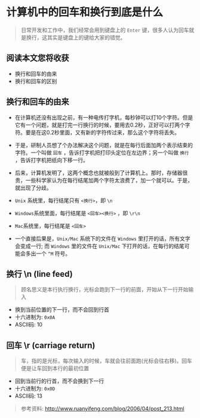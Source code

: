 # 计算机中的回车和换行到底是什么

> 日常开发和工作中，我们经常会用到键盘上的 `Enter` 键，很多人认为回车就是换行，这其实是键盘上的键给大家的错觉。

## 阅读本文您将收获
* 换行和回车的由来
* 换行和回车的区别

## 换行和回车的由来
* 在计算机还没有出现之前，有一种电传打字机，每秒钟可以打10个字符。但是它有一个问题，就是打完一行换行的时候，要用去0.2秒，正好可以打两个字符。要是在这0.2秒里面，又有新的字符传过来，那么这个字符将丢失。

* 于是，研制人员想了个办法解决这个问题，就是在每行后面加两个表示结束的字符。一个叫做 `回车` ，告诉打字机把打印头定位在左边界；另一个叫做 `换行` ，告诉打字机把纸向下移一行。

* 后来，计算机发明了，这两个概念也就被般到了计算机上。那时，存储器很贵，一些科学家认为在每行结尾加两个字符太浪费了，加一个就可以。于是，就出现了分歧。

* `Unix` 系统里，每行结尾只有 `<换行>`，即 `\n`
* `Windows`系统里面，每行结尾是 `<回车><换行>` ，即 `\r\n`
* `Mac`系统里，每行结尾是 `<回车>`
* 一个直接后果是，`Unix/Mac` 系统下的文件在 `Windows` 里打开的话，所有文字会变成一行; 而 `Windows` 里的文件在 `Unix/Mac` 下打开的话，在每行的结尾可能会多出一个 `^M` 符号。

## 换行 \n (line feed)
> 顾名思义是本行执行换行，光标会跑到下一行的前面，开始从下一行开始输入

* 换到当前位置的下一行，而不会回到行首
* 十六进制为: `0x0A`
* ASCII码: 10

## 回车 \r (carriage return)
> 车，指的是光标，每次输入的时候，车就会往前面跑(光标会往右移)。回车便是让车回到本行的最初位置

* 回到当前行的行首，而不会换到下一行
* 十六进制为: `0x0D`
* ASCII码: 13



> 参考资料: http://www.ruanyifeng.com/blog/2006/04/post_213.html